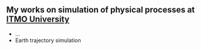## My works on simulation of physical processes at [ITMO University](https://itmo.ru)
* ...
* Earth trajectory simulation